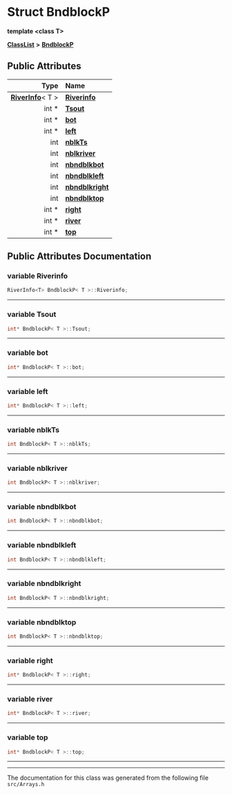 

# Struct BndblockP

**template &lt;class T&gt;**



[**ClassList**](annotated.md) **>** [**BndblockP**](structBndblockP.md)


























## Public Attributes

| Type | Name |
| ---: | :--- |
|  [**RiverInfo**](structRiverInfo.md)&lt; T &gt; | [**Riverinfo**](#variable-riverinfo)  <br> |
|  int \* | [**Tsout**](#variable-tsout)  <br> |
|  int \* | [**bot**](#variable-bot)  <br> |
|  int \* | [**left**](#variable-left)  <br> |
|  int | [**nblkTs**](#variable-nblkts)  <br> |
|  int | [**nblkriver**](#variable-nblkriver)  <br> |
|  int | [**nbndblkbot**](#variable-nbndblkbot)  <br> |
|  int | [**nbndblkleft**](#variable-nbndblkleft)  <br> |
|  int | [**nbndblkright**](#variable-nbndblkright)  <br> |
|  int | [**nbndblktop**](#variable-nbndblktop)  <br> |
|  int \* | [**right**](#variable-right)  <br> |
|  int \* | [**river**](#variable-river)  <br> |
|  int \* | [**top**](#variable-top)  <br> |












































## Public Attributes Documentation




### variable Riverinfo 

```C++
RiverInfo<T> BndblockP< T >::Riverinfo;
```




<hr>



### variable Tsout 

```C++
int* BndblockP< T >::Tsout;
```




<hr>



### variable bot 

```C++
int* BndblockP< T >::bot;
```




<hr>



### variable left 

```C++
int* BndblockP< T >::left;
```




<hr>



### variable nblkTs 

```C++
int BndblockP< T >::nblkTs;
```




<hr>



### variable nblkriver 

```C++
int BndblockP< T >::nblkriver;
```




<hr>



### variable nbndblkbot 

```C++
int BndblockP< T >::nbndblkbot;
```




<hr>



### variable nbndblkleft 

```C++
int BndblockP< T >::nbndblkleft;
```




<hr>



### variable nbndblkright 

```C++
int BndblockP< T >::nbndblkright;
```




<hr>



### variable nbndblktop 

```C++
int BndblockP< T >::nbndblktop;
```




<hr>



### variable right 

```C++
int* BndblockP< T >::right;
```




<hr>



### variable river 

```C++
int* BndblockP< T >::river;
```




<hr>



### variable top 

```C++
int* BndblockP< T >::top;
```




<hr>

------------------------------
The documentation for this class was generated from the following file `src/Arrays.h`

